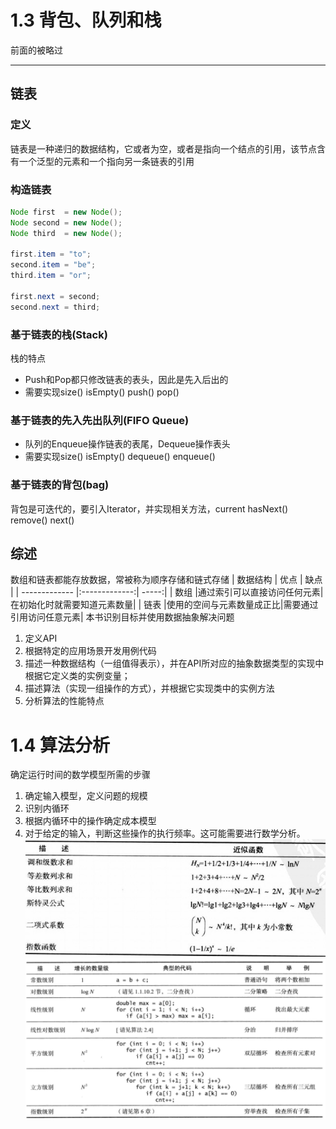 # 1.3 背包、队列和栈
前面的被略过
***
## 链表
### 定义
链表是一种递归的数据结构，它或者为空，或者是指向一个结点的引用，该节点含有一个泛型的元素和一个指向另一条链表的引用
### 构造链表
```Java
Node first  = new Node();
Node second = new Node();
Node third  = new Node();

first.item = "to";
second.item = "be";
third.item = "or";

first.next = second;
second.next = third;
```
### 基于链表的栈(Stack)
栈的特点
- Push和Pop都只修改链表的表头，因此是先入后出的
- 需要实现size() isEmpty() push() pop()
### 基于链表的先入先出队列(FIFO Queue)
- 队列的Enqueue操作链表的表尾，Dequeue操作表头
- 需要实现size() isEmpty() dequeue() enqueue()
### 基于链表的背包(bag)
背包是可迭代的，要引入Iterator，并实现相关方法，current hasNext()  remove() next()
## 综述
数组和链表都能存放数据，常被称为顺序存储和链式存储
| 数据结构       |   优点        | 缺点      |
| ------------- |:-------------:| -----:|
| 数组 |通过索引可以直接访问任何元素|在初始化时就需要知道元素数量|
| 链表      |使用的空间与元素数量成正比|需要通过引用访问任意元素|
本书识别目标并使用数据抽象解决问题
1. 定义API
2. 根据特定的应用场景开发用例代码
3. 描述一种数据结构（一组值得表示），并在API所对应的抽象数据类型的实现中根据它定义类的实例变量；
4. 描述算法（实现一组操作的方式），并根据它实现类中的实例方法
5. 分析算法的性能特点
# 1.4 算法分析
确定运行时间的数学模型所需的步骤
1. 确定输入模型，定义问题的规模
2. 识别内循环
3. 根据内循环中的操作确定成本模型
4. 对于给定的输入，判断这些操作的执行频率。这可能需要进行数学分析。
![function](algs01.png "算法分析中常用的近似函数")
![num](algs02.png "对增长数量级常见假设的总结")